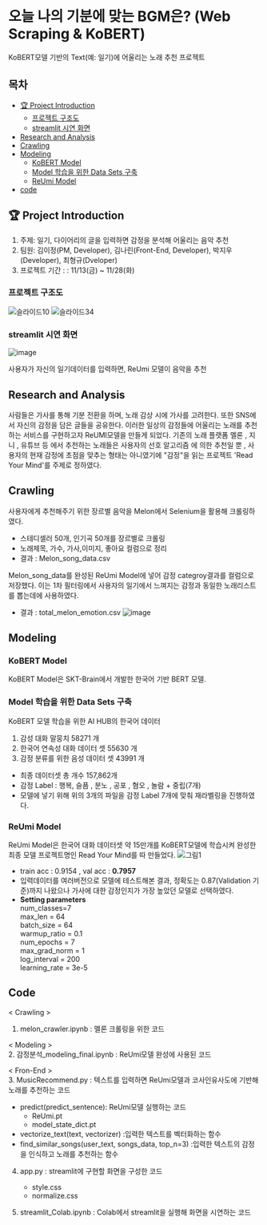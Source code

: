 # 오늘 나의 기분에 맞는 BGM은? (Web Scraping & KoBERT)

KoBERT모델 기반의 Text(예: 일기)에 어울리는 노래 추천 프로젝트

## 목차
- [🏆 Project Introduction](#🏆-Project-Introduction)
	- [프로젝트 구조도](#프로젝트-구조도)
 	- [streamlit 시연 화면](#streamlit-시연-화면)
- [Research and Analysis](#Research-and-Analysis)
- [Crawling](#Crawling)
- [Modeling](#Modeling)
	- [KoBERT Model](#KoBERT-Model)
 	- [Model 학습을 위한 Data Sets 구축](#Model-학습을-위한-Data-Sets-구축)
  	- [ReUmi Model](#ReUmi-Model)
- [code](#code)
  
## 🏆 Project Introduction
1. 주제: 일기, 다이어리의 글을 입력하면 감정을 분석해 어울리는 음악 추천
2. 팀원: 김이정(PM, Developer), 김나린(Front-End, Developer), 박지우(Developer), 최형규(Dveloper)
3. 프로젝트 기간 : : 11/13(금) ~ 11/28(화)

### 프로젝트 구조도
![슬라이드10](https://github.com/shashamalone/KoBERT_music_recomendation/assets/133465838/b579e600-dbeb-4990-a2df-953d3004df53)
![슬라이드34](https://github.com/shashamalone/KoBERT_music_recomendation/assets/133465838/b889b58a-f20c-4195-8814-096f47c66942)


### streamlit 시연 화면
![image](https://github.com/shashamalone/KoBERT_music_recomendation/assets/133465838/09cc71c4-ac1f-4a9d-83d3-fbfa728c387c)

사용자가 자신의 일기데이터를 입력하면, ReUmi 모델이 음악을 추천

    
   

## Research and Analysis
사람들은 가사를 통해 기분 전환을 하며, 노래 감상 시에 가사를 고려한다. 또한 SNS에서 자신의 감정을 담은 글들을 공유한다. 이러한 일상의 감정들에 어울리는 노래를 추천하는 서비스를 구현하고자 ReUMI모델을 만들게 되었다. 기존의 노래 플랫폼 멜론 , 지니 , 유튜브 등 에서 추천하는 노래들은 사용자의 선호 알고리즘 에 의한 추천일 뿐 , 사용자의 현재 감정에 초점을 맞추는 형태는 아니였기에 "감정"을 읽는 프로젝트 'Read Your Mind'를 주제로 정하였다.



## Crawling

사용자에게 추천해주기 위한 장르별 음악을 Melon에서 Selenium을 활용해 크롤링하였다.
- 스테디셀러 50개, 인기곡 50개를 장르별로 크롤링
- 노래제목, 가수, 가사,이미지, 좋아요 컬럼으로 정리
- 결과 : Melon_song_data.csv

  
Melon_song_data를 완성된 ReUmi Model에 넣어 감정 categroy결과를 컬럼으로 저장했다.
이는 1차 필터링에서 사용자의 일기에서 느껴지는 감정과 동일한 노래리스트를 뽑는데에 사용하였다.
- 결과 : total_melon_emotion.csv
![image](https://github.com/shashamalone/KoBERT_music_recomendation/assets/133465838/70468ede-a83d-4081-b44d-127ad996cb0a)



## Modeling

### KoBERT Model
KoBERT Model은 SKT-Brain에서 개발한 한국어 기반  BERT 모델.

### Model 학습을 위한 Data Sets 구축

KoBERT 모델 학습을 위한 AI HUB의 한국어 데이터
1. 감성 대화 말뭉치 58271 개
2. 한국어 연속성 대화 데이터 셋 55630 개
3. 감정 분류를 위한 음성 데이터 셋 43991 개
- 최종 데이터셋 총 개수 157,862개
- 감정 Label : 행복, 슬픔 , 분노 , 공포 , 혐오 , 놀람 + 중립(7개)
- 모델에 넣기 위해 위의 3개의 파일을 감정 Label 7개에 맞춰 재라벨링을 진행하였다.

### ReUmi Model
ReUmi Model은 한국어 대화 데이터셋 약 15만개를 KoBERT모델에 학습시켜 완성한 최종 모델
프로젝트명인 Read Your Mind를 따 만들었다.
![그림1](https://github.com/shashamalone/KoBERT_music_recomendation/assets/121562687/513707c0-8f30-45cf-9ce5-02bc8ffb2033)



- train acc : 0.9154 , val acc : **0.7957**
- 입력데이터를 여러버전으로 모델에 테스트해본 결과, 정확도는 0.87(Validation 기준)까지 나왔으나 가사에 대한 감정인지가 가장 높았던 모델로 선택하였다.
-  **Setting parameters**    
num_classes=7   
max_len = 64   
batch_size = 64   
warmup_ratio = 0.1   
num_epochs = 7   
max_grad_norm = 1   
log_interval = 200   
learning_rate =  3e-5   



## Code
< Crawling >   
1. melon_crawler.ipynb : 멜론 크롤링을 위한 코드

< Modeling >   
2. 감정분석_modeling_final.ipynb : ReUmi모델 완성에 사용된 코드


< Fron-End >   
3. MusicRecommend.py : 텍스트를 입력하면 ReUmi모델과 코사인유사도에 기반해 노래를 추천하는 코드   
- predict(predict_sentence): ReUmi모델 실행하는 코드
	- ReUmi.pt
	- model_state_dict.pt
- vectorize_text(text, vectorizer) :입력한 텍스트를 벡터화하는 함수
- find_similar_songs(user_text, songs_data, top_n=3) :입력한 텍스트의 감정을 인식하고 노래를 추천하는 함수   


4. app.py : streamlit에 구현할 화면을 구성한 코드
    - style.css   
    - normalize.css 

5. streamlit_Colab.ipynb : Colab에서 streamlit을 실행해 화면을 시연하는 코드





    
